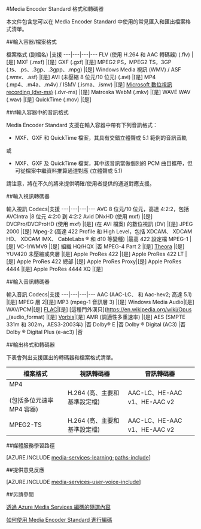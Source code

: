 <properties 
    pageTitle="Media Encoder Standard 格式和轉碼器" 
    description="本主題提供 Azure Media Encoder Standard 格式和轉碼器的概觀。" 
    services="media-services" 
    documentationCenter="" 
    authors="juliako,anilmur" 
    manager="dwrede" 
    editor=""/>

<tags 
    ms.service="media-services" 
    ms.workload="media" 
    ms.tgt_pltfrm="na" 
    ms.devlang="na" 
    ms.topic="article" 
    ms.date="10/15/2015"  
    ms.author="juliako"/>

#Media Encoder Standard 格式和轉碼器


本文件包含您可以在 Media Encoder Standard 中使用的常見匯入和匯出檔案格式清單。


##輸入容器/檔案格式

檔案格式 (副檔名) |支援
---|---|---|---
FLV (使用 H.264 和 AAC 轉碼器) (.flv) |[是] 
MXF (.mxf) |[是] 
GXF (.gxf) |[是] 
MPEG2 PS，MPEG2 TS，3GP (.ts、.ps、.3gp、.3gpp、.mpg) |[是] 
Windows Media 視訊 (WMV) / ASF (.wmv、.asf) |[是] 
AVI (未壓縮 8 位元/10 位元) (.avi) |[是] 
MP4 (.mp4、.m4a、.m4v) / ISMV (.isma、.ismv) |[是] 
[Microsoft 數位視訊 recording (dvr-ms)](https://msdn.microsoft.com/library/windows/desktop/dd692984) (.dvr-ms) |[是] 
Matroska WebM (.mkv) |[是] 
WAVE WAV (.wav) |[是] 
QuickTime (.mov) |[是]
 
###輸入容器中的音訊格式 

Media Encoder Standard 支援在輸入容器中帶有下列音訊格式：

- MXF、GXF 和 QuickTime 檔案，其具有交錯立體聲或 5.1 範例的音訊音軌

或

- MXF、GXF 及 QuickTime 檔案，其中該音訊當做個別的 PCM 曲目攜帶，但可從檔案中繼資料推算通道對應 (立體聲或 5.1)

請注意，將在不久的將來提供明確/使用者提供的通道對應支援。


##輸入視訊轉碼器

輸入視訊 Codecs|支援
---|---|---|---
AVC 8 位元/10 位元，高達 4:2:2，包括 AVCIntra |8 位元 4:2:0 到 4:2:2 
Avid DNxHD (使用 mxf) |[是] 
DVCPro/DVCProHD (使用 mxf) |[是] 
(在 AVI 檔案) 的數位視訊 (DV) |[是]
JPEG 2000                                           |[是] 
Mpeg-2 (高達 422 Profile 和 High Level，包括 XDCAM、 XDCAM HD、 XDCAM IMX、 CableLabs ® 和 d10 等變種) |最高 422 設定檔 
MPEG-1                                              |[是] 
VC-1/WMV9                                           |[是] 
組織 HQ/HQX |否 
MPEG-4 Part 2                                       |[是] 
[Theora](https://en.wikipedia.org/wiki/Theora)      |[是] 
YUV420 未壓縮或夾層 |[是]
Apple ProRes 422 |[是]
Apple ProRes 422 LT |[是]
Apple ProRes 422 總部 |[是]
Apple ProRes Proxy|[是]
Apple ProRes 4444 |[是]
Apple ProRes 4444 XQ |[是]



##輸入音訊轉碼器

輸入音訊 Codecs|支援
---|---|---|---
AAC (AAC-LC、 和 Aac-hev2; 高達 5.1) |[是] 
MPEG 層 2|[是] 
MP3 (mpeg-1 音訊層 3) |[是] 
Windows Media Audio|[是] 
WAV/PCM|[是] 
[FLAC](https://en.wikipedia.org/wiki/FLAC)</a>|[是] 
[這種門外漢只](https://en.wikipedia.org/wiki/Opus _(audio_format) |[是] 
[Vorbis](https://en.wikipedia.org/wiki/Vorbis)</a>|[是] 
AMR (調適性多重速率) |[是]
AES (SMPTE 331m 和 302m，AES3-2003年) |否 
Dolby® E                                    |否 
Dolby ® Digital (AC3) |否 
Dolby ® Digital Plus (e-ac3) |否 


##輸出格式和轉碼器

下表會列出支援匯出的轉碼器和檔案格式清單。


檔案格式|視訊轉碼器|音訊轉碼器
---|---|---
MP4 <br/><br/>(包括多位元速率 MP4 容器) |H.264 (高、主要和基準設定檔)|AAC-LC、HE-AAC v1、HE-AAC v2 
MPEG2-TS |H.264 (高、主要和基準設定檔)|AAC-LC、HE-AAC v1、HE-AAC v2 



##媒體服務學習路徑

[AZURE.INCLUDE [media-services-learning-paths-include](../../includes/media-services-learning-paths-include.md)]

##提供意見反應

[AZURE.INCLUDE [media-services-user-voice-include](../../includes/media-services-user-voice-include.md)]

##另請參閱

[透過 Azure Media Services 編碼的隨選內容](media-services-encode-asset.md)

[如何使用 Media Encoder Standard 進行編碼](media-services-dotnet-encode-with-media-encoder-standard.md)

